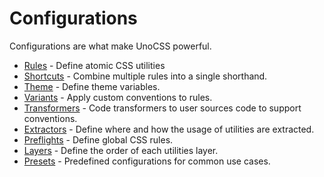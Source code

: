 # Configurations

Configurations are what make UnoCSS powerful.

- [Rules](/config/rules) - Define atomic CSS utilities
- [Shortcuts](/config/shortcuts) - Combine multiple rules into a single shorthand.
- [Theme](/config/theme) - Define theme variables.
- [Variants](/config/variants) - Apply custom conventions to rules.
- [Transformers](/config/transformers) - Code transformers to user sources code to support conventions.
- [Extractors](/config/extractors) - Define where and how the usage of utilities are extracted.
- [Preflights](/config/preflights) - Define global CSS rules.
- [Layers](/config/layers) - Define the order of each utilities layer.
- [Presets](/config/presets) - Predefined configurations for common use cases.

